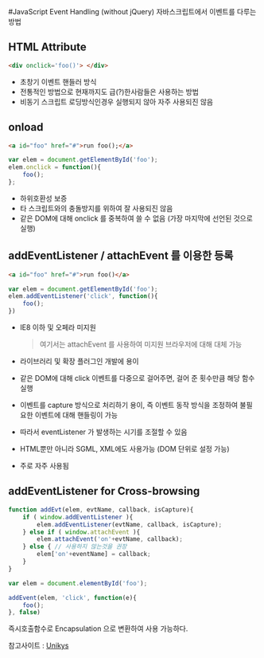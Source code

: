 #JavaScript Event Handling (without jQuery)
자바스크립트에서 이벤트를 다루는 방법

## HTML Attribute
```HTML
<div onclick='foo()'> </div>
```

- 초창기 이벤트 핸들러 방식
- 전통적인 방법으로 현재까지도 급(?)한사람들은 사용하는 방법
- 비동기 스크립트 로딩방식인경우 실행되지 않아 자주 사용되진 않음

## onload
```HTML
<a id="foo" href="#">run foo();</a>
```
```JavaScript
var elem = document.getElementById('foo');
elem.onclick = function(){
	foo();
};
```

- 하위호환성 보증
- 타 스크립트와의 충돌방지를 위하여 잘 사용되진 않음
- 같은 DOM에 대해 onclick 를 중복하여 쓸 수 없음 (가장 마지막에 선언된 것으로 실행)

## addEventListener / attachEvent 를 이용한 등록
```HTML
<a id="foo" href="#">run foo()</a>
```
```JavaScript
var elem = document.getElementById('foo');
elem.addEventListener('click', function(){
	foo();
})
```

- IE8 이하 및 오페라 미지원
    > 여기서는 attachEvent 를 사용하여 미지원 브라우저에 대해 대체 가능

- 라이브러리 및 확장 플러그인 개발에 용이
- 같은 DOM에 대해 click 이벤트를 다중으로 걸어주면, 걸어 준 횟수만큼 해당 함수 실행
- 이벤트를 capture 방식으로 처리하기 용이, 즉 이벤트 동작 방식을 조정하여 불필요한 이벤트에 대해 핸들링이 가능
- 따라서 eventListener 가 발생하는 시기를 조절할 수 있음
- HTML뿐만 아니라 SGML, XML에도 사용가능 (DOM 단위로 설정 가능)
- 주로 자주 사용됨 



## addEventListener for Cross-browsing
```JavaScript
function addEvt(elem, evtName, callback, isCapture){
	if ( window.addEventListener ){
    	elem.addEventListener(evtName, callback, isCapture);
    } else if ( window.attachEvent ){
    	elem.attachEvent('on'+evtName, callback);
    } else { // 사용하지 않는것을 권장
    	elem['on'+eventName] = callback;
    }
}

var elem = document.elementById('foo');

addEvent(elem, 'click', function(e){
	foo();
}, false)
```
즉시호출함수로 Encapsulation 으로 변환하여 사용 가능하다.

참고사이트 : [Unikys](http://unikys.tistory.com/312)